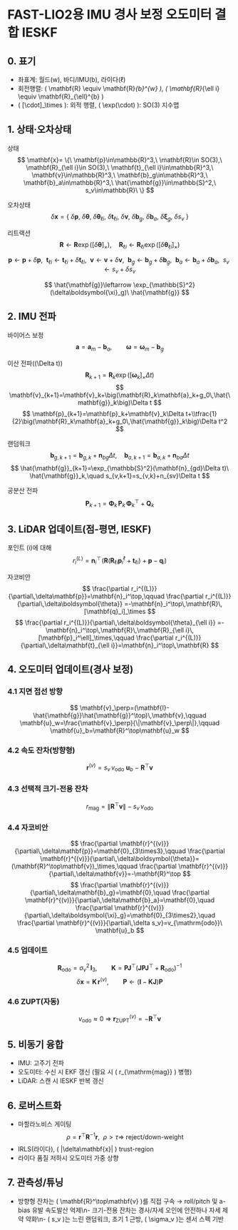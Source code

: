 # FAST-LIO2용 IMU 경사 보정 오도미터 결합 IESKF

## 0. 표기

- 좌표계: 월드(w), 바디/IMU(b), 라이다(ℓ)
- 회전행렬: \( \mathbf{R} \equiv \mathbf{R}_{b}^{w} \), \( \mathbf{R}_{\ell i} \equiv \mathbf{R}_{\ell}^{b} \)
- \( [\cdot]_\times \): 외적 행렬, \( \exp(\cdot) \): SO(3) 지수맵

## 1. 상태·오차상태

상태
$$
\mathbf{x}=
\{\ \mathbf{p}\in\mathbb{R}^3,\ 
\mathbf{R}\in SO(3),\ 
\mathbf{R}_{\ell i}\in SO(3),\ 
\mathbf{t}_{\ell i}\in\mathbb{R}^3,\ 
\mathbf{v}\in\mathbb{R}^3,\ 
\mathbf{b}_g\in\mathbb{R}^3,\ 
\mathbf{b}_a\in\mathbb{R}^3,\ 
\hat{\mathbf{g}}\in\mathbb{S}^2,\ 
s_v\in\mathbb{R}\ \}
$$

오차상태
$$
\delta\mathbf{x}=
\{\ \delta\mathbf{p},\ \delta\boldsymbol{\theta},\ 
\delta\boldsymbol{\theta}_{\ell i},\ \delta\mathbf{t}_{\ell i},\ 
\delta\mathbf{v},\ \delta\mathbf{b}_g,\ \delta\mathbf{b}_a,\ 
\delta\boldsymbol{\xi}_g,\ \delta s_v\ \}
$$

리트랙션
$$
\mathbf{R}\leftarrow \mathbf{R}\exp([\delta\boldsymbol{\theta}]_\times),\quad
\mathbf{R}_{\ell i}\leftarrow \mathbf{R}_{\ell i}\exp([\delta\boldsymbol{\theta}_{\ell i}]_\times)
$$

$$
\mathbf{p}\leftarrow \mathbf{p}+\delta\mathbf{p},\ \ 
\mathbf{t}_{\ell i}\leftarrow \mathbf{t}_{\ell i}+\delta\mathbf{t}_{\ell i},\ \ 
\mathbf{v}\leftarrow \mathbf{v}+\delta\mathbf{v},\ \ 
\mathbf{b}_g\leftarrow \mathbf{b}_g+\delta\mathbf{b}_g,\ \ 
\mathbf{b}_a\leftarrow \mathbf{b}_a+\delta\mathbf{b}_a,\ \
s_v\leftarrow s_v+\delta s_v
$$

$$
\hat{\mathbf{g}}\leftarrow \exp_{\mathbb{S}^2}(\delta\boldsymbol{\xi}_g)\ \hat{\mathbf{g}}
$$

## 2. IMU 전파

바이어스 보정
$$
\mathbf{a}=\mathbf{a}_m-\mathbf{b}_a,\qquad
\boldsymbol{\omega}=\boldsymbol{\omega}_m-\mathbf{b}_g
$$

이산 전파(\(\Delta t\))
$$
\mathbf{R}_{k+1}=\mathbf{R}_k\exp([\boldsymbol{\omega}_k]_\times\Delta t)
$$
$$
\mathbf{v}_{k+1}=\mathbf{v}_k+\big(\mathbf{R}_k\mathbf{a}_k+g_0\,\hat{\mathbf{g}}_k\big)\Delta t
$$
$$
\mathbf{p}_{k+1}=\mathbf{p}_k+\mathbf{v}_k\Delta t+\\tfrac{1}{2}\big(\mathbf{R}_k\mathbf{a}_k+g_0\,\hat{\mathbf{g}}_k\big)\Delta t^2
$$

랜덤워크
$$
\mathbf{b}_{g,k+1}=\mathbf{b}_{g,k}+\mathbf{n}_{bg}\Delta t,\quad
\mathbf{b}_{a,k+1}=\mathbf{b}_{a,k}+\mathbf{n}_{ba}\Delta t
$$
$$
\hat{\mathbf{g}}_{k+1}=\exp_{\mathbb{S}^2}(\mathbf{n}_{gd}\Delta t)\ \hat{\mathbf{g}}_k,\quad
s_{v,k+1}=s_{v,k}+n_{sv}\Delta t
$$

공분산 전파
$$
\mathbf{P}_{k+1}=\boldsymbol{\Phi}_k\,\mathbf{P}_k\,\boldsymbol{\Phi}_k^\top+\mathbf{Q}_k
$$

## 3. LiDAR 업데이트(점-평면, IESKF)

포인트 \(i\)에 대해
$$
r_i^{(L)}=
\mathbf{n}_i^\top\!\left(
\mathbf{R}\big(\mathbf{R}_{\ell i}\mathbf{p}_i^\ell+\mathbf{t}_{\ell i}\big)
+\mathbf{p}-\mathbf{q}_i\right)
$$

자코비안
$$
\frac{\partial r_i^{(L)}}{\partial\,\delta\mathbf{p}}=\mathbf{n}_i^\top,\qquad
\frac{\partial r_i^{(L)}}{\partial\,\delta\boldsymbol{\theta}}
=-\mathbf{n}_i^\top\,\mathbf{R}\,[\mathbf{q}_i]_\times
$$
$$
\frac{\partial r_i^{(L)}}{\partial\,\delta\boldsymbol{\theta}_{\ell i}}
=-\mathbf{n}_i^\top\,\mathbf{R}\,\mathbf{R}_{\ell i}\,[\mathbf{p}_i^\ell]_\times,\qquad
\frac{\partial r_i^{(L)}}{\partial\,\delta\mathbf{t}_{\ell i}}=\mathbf{n}_i^\top\,\mathbf{R}
$$

## 4. 오도미터 업데이트(경사 보정)

### 4.1 지면 접선 방향
$$
\mathbf{v}_\perp=(\mathbf{I}-\hat{\mathbf{g}}\hat{\mathbf{g}}^\top)\,\mathbf{v},\qquad
\mathbf{u}_w=\frac{\mathbf{v}_\perp}{\|\mathbf{v}_\perp\|},\qquad
\mathbf{u}_b=\mathbf{R}^\top\mathbf{u}_w
$$

### 4.2 속도 잔차(방향형)
$$
\mathbf{r}^{(v)}=
s_v\,v_{\mathrm{odo}}\ \mathbf{u}_b\ -\ \mathbf{R}^\top\mathbf{v}
$$

### 4.3 선택적 크기-전용 잔차
$$
r_{\mathrm{mag}}=\|\mathbf{R}^\top\mathbf{v}\|-s_v\,v_{\mathrm{odo}}
$$

### 4.4 자코비안
$$
\frac{\partial \mathbf{r}^{(v)}}{\partial\,\delta\mathbf{p}}=\mathbf{0}_{3\times3},\qquad
\frac{\partial \mathbf{r}^{(v)}}{\partial\,\delta\boldsymbol{\theta}}=(\mathbf{R}^\top\mathbf{v})_\times,\qquad
\frac{\partial \mathbf{r}^{(v)}}{\partial\,\delta\mathbf{v}}=-\mathbf{R}^\top
$$
$$
\frac{\partial \mathbf{r}^{(v)}}{\partial\,\delta\mathbf{b}_g}=\mathbf{0},\quad
\frac{\partial \mathbf{r}^{(v)}}{\partial\,\delta\mathbf{b}_a}=\mathbf{0},\quad
\frac{\partial \mathbf{r}^{(v)}}{\partial\,\delta\boldsymbol{\xi}_g}=\mathbf{0}_{3\times2},\quad
\frac{\partial \mathbf{r}^{(v)}}{\partial\,\delta s_v}=v_{\mathrm{odo}}\ \mathbf{u}_b
$$

### 4.5 업데이트
$$
\mathbf{R}_{\mathrm{odo}}=\sigma_v^2\,\mathbf{I}_3,\qquad
\mathbf{K}=\mathbf{P}\mathbf{J}^\top(\mathbf{J}\mathbf{P}\mathbf{J}^\top+\mathbf{R}_{\mathrm{odo}})^{-1}
$$
$$
\delta\mathbf{x}=\mathbf{K}\,\mathbf{r}^{(v)},\qquad
\mathbf{P}\leftarrow(\mathbf{I}-\mathbf{K}\mathbf{J})\mathbf{P}
$$

### 4.6 ZUPT(자동)
$$
v_{\mathrm{odo}}\approx 0\ \Rightarrow\
\mathbf{r}^{(v)}_{\mathrm{ZUPT}}=-\mathbf{R}^\top\mathbf{v}
$$

## 5. 비동기 융합

- IMU: 고주기 전파
- 오도미터: 수신 시 EKF 갱신 (필요 시 \( r_{\mathrm{mag}} \) 병행)
- LiDAR: 스캔 시 IESKF 반복 갱신

## 6. 로버스트화

- 마할라노비스 게이팅
$$
\rho=\mathbf{r}^\top\mathbf{R}^{-1}\mathbf{r},\ \ \rho>\tau\Rightarrow\ \text{reject/down-weight}
$$
- IRLS(라이다), \( \|\delta\mathbf{x}\| \) trust-region
- 라이다 품질 저하시 오도미터 가중 상향

## 7. 관측성/튜닝

- 방향형 잔차는 \( \mathbf{R}^\top\mathbf{v} \)를 직접 구속 → roll/pitch 및 a-bias 유발 속도발산 억제\n- 크기-전용 잔차는 경사/자세 오인에 안전하나 자세 제약 약화\n- \( s_v \)는 느린 랜덤워크, 초기 1 근방, \( \sigma_v \)는 센서 스펙 기반